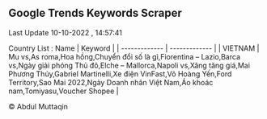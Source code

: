 

## Google Trends Keywords Scraper 
 
Last Update 10-10-2022 , 14:57:41

Country List :
 Name  | Keyword |
| ------------- | ------------- |
| VIETNAM | Mu vs,As roma,Hoa hồng,Chuyển đổi số là gì,Fiorentina – Lazio,Barca vs,Ngày giải phóng Thủ đô,Elche – Mallorca,Napoli vs,Xăng tăng giá,Mai Phương Thúy,Gabriel Martinelli,Xe điện VinFast,Võ Hoàng Yến,Ford Territory,Sao Mai 2022,Ngày Doanh nhân Việt Nam,Áo khoác nam,Tomiyasu,Voucher Shopee |



© Abdul Muttaqin 
